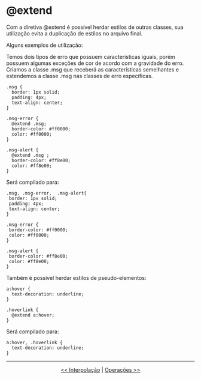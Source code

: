 # @extend

Com a diretiva @extend é possível herdar estilos de outras classes, sua utilização evita a duplicação de estilos no arquivo final.

Alguns exemplos de utilização:

Temos dois tipos de erro que possuem características iguais, porém possuem algumas exceções de cor de acordo com a gravidade do erro.
Criamos a classe .msg que receberá as características semelhantes e estendemos a classe .msg nas classes de erro específicas.

```
.msg {
  border: 1px solid;
  padding: 4px;
  text-align: center;
}

.msg-error {
  @extend .msg;
  border-color: #ff0000;
  color: #ff0000;
}

.msg-alert {
  @extend .msg ;
  border-color: #ff8e00;
  color: #ff8e00;
}
```

Será compilado para:

```
.msg, .msg-error,  .msg-alert{
 border: 1px solid;
 padding: 4px;
 text-align: center;
}

.msg-error {
 border-color: #ff0000;
 color: #ff0000;
}

.msg-alert {
 border-color: #ff8e00;
 color: #ff8e00;
}
```

Também é possível herdar estilos de pseudo-elementos:

```
a:hover {
  text-decoration: underline;
}

.hoverlink {
  @extend a:hover;
}
```

Será compilado para:

```
a:hover, .hoverlink {
  text-decoration: underline;
}
```
___

<p align="center"><a href="interpolation.md"  title="Anterior"><< Interpolação</a> | <a href="operations.md" title="Próximo">Operações >></a></p>
